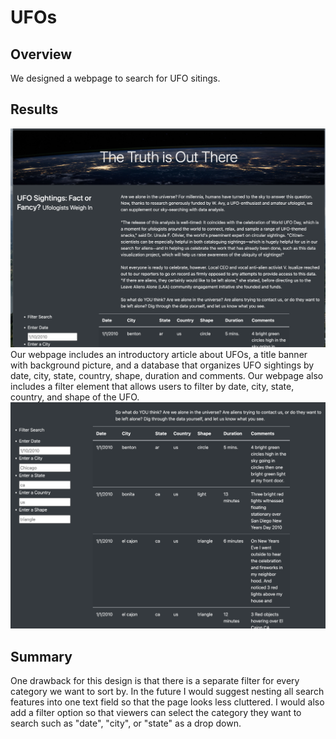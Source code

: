 # UFOs

## Overview
  We designed a webpage to search for UFO sitings.
  
## Results
![Design of Webpage](https://github.com/lgconsult/UFOs/blob/main/picture_banner.png)
  Our webpage includes an introductory article about UFOs, a title banner with background picture, and a database that organizes UFO sightings by date, city, state, country, shape, duration and comments. Our webpage also includes a filter element that allows users to filter by date, city, state, country, and shape of the UFO.
![Column Filters](https://github.com/lgconsult/UFOs/blob/main/search_options.png)

## Summary
One drawback for this design is that there is a separate filter for every category we want to sort by. In the future I would suggest nesting all search features into one text field so that the page looks less cluttered. I would also add a filter option so that viewers can select the category they want to search such as "date", "city", or "state" as a drop down.
  
